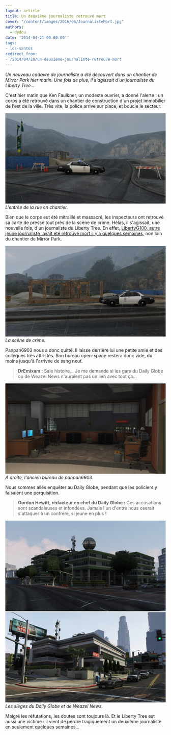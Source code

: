 ```yaml
---
layout: article
title: Un deuxième journaliste retrouvé mort
cover: "/content/images/2016/06/JournalisteMort.jpg"
authors:
  - dydou
date: '2014-04-21 00:00:00''
tags:
- los-santos
redirect_from:
- /2014/04/20/un-deuxieme-journaliste-retrouve-mort
---
```


_Un nouveau cadavre de journaliste a été découvert dans un chantier de Mirror Park hier matin. Une fois de plus, il s'agissait d'un journaliste du Liberty Tree..._

C'est hier matin que Ken Faulkner, un modeste ouvrier, a donné l'alerte : un corps a été retrouvé dans un chantier de construction d'un projet immobilier de l'est de la ville. Très vite, la police arrive sur place, et boucle le secteur.

![L'entrée de la rue en chantier.](/content/images/2016/06/JournalisteMort2.jpg)
_L'entrée de la rue en chantier._

Bien que le corps eut été mitraillé et massacré, les inspecteurs ont retrouvé sa carte de presse tout près de la scène de crime. Hélas, il s'agissait, une nouvelle fois, d'un journaliste du Liberty Tree. En effet, [LibertyG100, autre jeune journaliste, avait été retrouvé mort il y a quelques semaines,](/2014/03/02/un-journaliste-retrouve-horriblement-mutile/) non loin du chantier de Mirror Park.

![La scène de crime.](/content/images/2016/06/JournalisteMort_0.jpg)
_La scène de crime._

Panpan6903 nous a donc quitté. Il laisse derrière lui une petite amie et des collègues très attristés. Son bureau open-space restera donc vide, du moins jusqu'à l'arrivée de sang neuf.

> **DrEmixam :** Sale histoire... Je me demande si les gars du Daily Globe ou de Weazel News n'auraient pas un lien avec tout ça...

![A droite, l'ancien bureau de panpan6903.](/content/images/2016/06/JournalisteMort3.jpg)
_A droite, l'ancien bureau de panpan6903._

Nous sommes allés enquêter au Daily Globe, pendant que les policiers y faisaient une perquisition.

> **Gordon Hewitt, rédacteur en chef du Daily Globe :** Ces accusations sont scandaleuses et infondées. Jamais l'un d'entre nous oserait s'attaquer à un confrère, si jeune en plus !

![](/content/images/2016/06/JournalisteMort4.jpg)
![Les sièges du Daily Globe et de Weazel News.](/content/images/2016/06/JournalisteMort5.jpg)
_Les sièges du Daily Globe et de Weazel News._

Malgré les réfutations, les doutes sont toujours là. Et le Liberty Tree est aussi une victime : il vient de perdre tragiquement un deuxième journaliste en seulement quelques semaines...